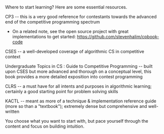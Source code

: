 Where to start learning? Here are some essential resources. 

CP3 -- this is a very good reference for contestants towards the advanced end of the competitive programming spectrum
- On a related note, see the open source project with great implementations to get started: https://github.com/stevenhalim/cpbook-code

CSES -- a well-developed coverage of algorithmic CS in competitive context

Undergraduate Topics in CS : Guide to Competitive Programming -- built upon CSES but more advanced and thorough on a conceptual level, this book provides a more detailed exposition into contest programming 

CLRS -- a must have for all intents and purposes in algorithmic learning; certainly a good starting point for problem solving skills

KACTL -- meant as more of a technique & implementation reference guide (more so than a "textbook"); extremely dense but comprehensive and well-written

You choose what you want to start with, but pace yourself through the content and focus on building intuition. 

